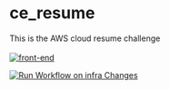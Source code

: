 # ce_resume
This is the AWS cloud resume challenge
</br></br>
[![front-end](https://github.com/patel78-spec/ce_resume/actions/workflows/front-end-cicd.yml/badge.svg)](https://github.com/patel78-spec/ce_resume/actions/workflows/front-end-cicd.yml)

[![Run Workflow on infra Changes](https://github.com/patel78-spec/ce_resume/actions/workflows/back-end-cicd.yml/badge.svg)](https://github.com/patel78-spec/ce_resume/actions/workflows/back-end-cicd.yml)
